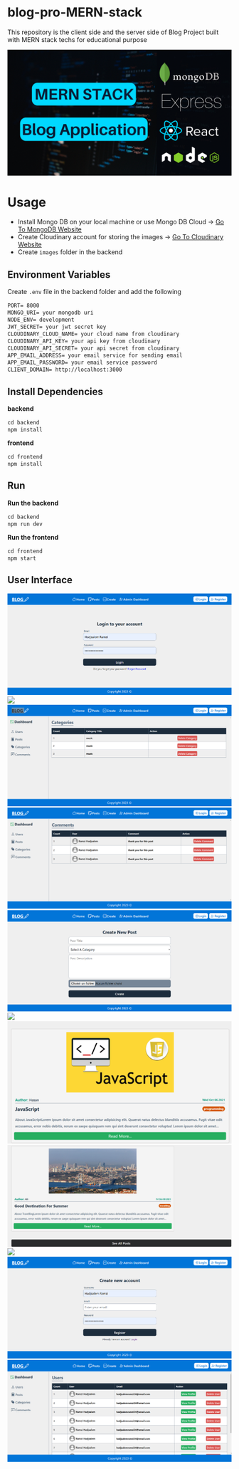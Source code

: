 # blog-pro-MERN-stack
This repository is the client side and the server side of Blog Project built with MERN stack techs  for educational purpose 

<img src="mern.png">

# Usage
- Install Mongo DB on your local machine or use Mongo DB Cloud -> [Go To MongoDB Website](https://www.mongodb.com)
- Create Cloudinary account for storing the images -> [Go To Cloudinary Website](https://cloudinary.com/)
- Create `images` folder in the backend

## Environment Variables
Create `.env` file in the backend folder and add the following
```
PORT= 8000
MONGO_URI= your mongodb uri
NODE_ENV= development
JWT_SECRET= your jwt secret key
CLOUDINARY_CLOUD_NAME= your cloud name from cloudinary
CLOUDINARY_API_KEY= your api key from cloudinary
CLOUDINARY_API_SECRET= your api secret from cloudinary
APP_EMAIL_ADDRESS= your email service for sending email
APP_EMAIL_PASSWORD= your email service password
CLIENT_DOMAIN= http://localhost:3000 
```


## Install Dependencies
**backend**
```
cd backend
npm install
```
**frontend**
```
cd frontend
npm install
```


## Run
**Run the backend**
```
cd backend
npm run dev
```

**Run the frontend**
```
cd frontend
npm start
```
## User Interface 
<img src="Images/Login.png" >

<img src="Images/Admin Dashboard.png" >

<img src="Images/categories.png" >

<img src="Images/Comments.png" >

<img src="Images/create NewPost.png" >

<img src="Images/Dasborad1.png" >

<img src="Images/Posts.png" >

<img src="Images/Posts1.png" > 

<img src="Images/Post2.png" >

<img src="Images/Register.png" >

<img src="Images/users.png" >








